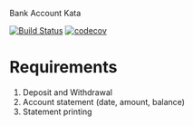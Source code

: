 Bank Account Kata

[![Build Status](https://travis-ci.org/nydol/bank-account-kata.svg?branch=master)](https://travis-ci.org/nydol/bank-account-kata)
[![codecov](https://codecov.io/gh/nydol/bank-account-kata/branch/master/graph/badge.svg)](https://codecov.io/gh/nydol/bank-account-kata)


# Requirements

1. Deposit and Withdrawal
1. Account statement (date, amount, balance)
1. Statement printing
